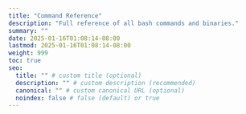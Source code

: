 ```yaml
---
title: "Command Reference"
description: "Full reference of all bash commands and binaries."
summary: ""
date: 2025-01-16T01:08:14-08:00
lastmod: 2025-01-16T01:08:14-08:00
weight: 999
toc: true
seo:
  title: "" # custom title (optional)
  description: "" # custom description (recommended)
  canonical: "" # custom canonical URL (optional)
  noindex: false # false (default) or true
---
```

